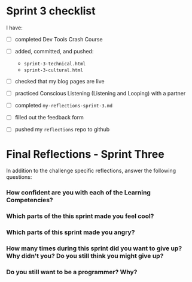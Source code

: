 # Sprint 3 checklist

I have:
- [ ] completed Dev Tools Crash Course
- [ ] added, committed, and pushed:
    - `sprint-3-technical.html` 
    - `sprint-3-cultural.html` 
- [ ] checked that my blog pages are live
- [ ] practiced Conscious Listening (Listening and Looping) with a partner
- [ ] completed `my-reflections-sprint-3.md`
- [ ] filled out the feedback form
- [ ] pushed my `reflections` repo to github



# Final Reflections - Sprint Three 

In addition to the challenge specific reflections, answer the following questions:

### How confident are you with each of the Learning Competencies?



### Which parts of the this sprint made you feel cool?



### Which parts of this sprint made you angry?



### How many times during this sprint did you want to give up? Why didn't you? Do you still think you might give up?



### Do you still want to be a programmer? Why?



